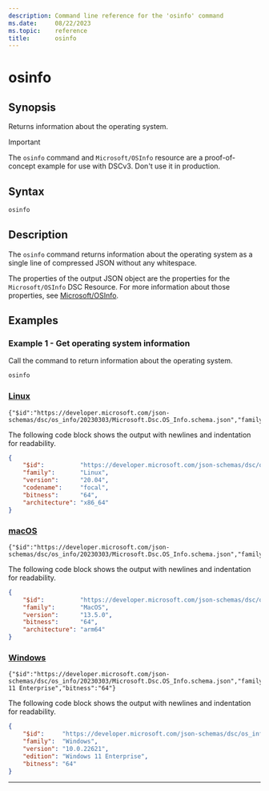 ```yaml
---
description: Command line reference for the 'osinfo' command
ms.date:     08/22/2023
ms.topic:    reference
title:       osinfo
---
```


# osinfo

## Synopsis

Returns information about the operating system.

> [!IMPORTANT]
> The `osinfo` command and `Microsoft/OSInfo` resource are a proof-of-concept example for use with
> DSCv3. Don't use it in production.

## Syntax

```sh
osinfo
```

## Description

The `osinfo` command returns information about the operating system as a single line of compressed
JSON without any whitespace.

The properties of the output JSON object are the properties for the `Microsoft/OSInfo` DSC
Resource. For more information about those properties, see [Microsoft/OSInfo][01].

## Examples

### Example 1 - Get operating system information

Call the command to return information about the operating system.

```sh
osinfo
```

### [Linux](#tab/linux)

```Output
{"$id":"https://developer.microsoft.com/json-schemas/dsc/os_info/20230303/Microsoft.Dsc.OS_Info.schema.json","family":"Linux","version":"20.04","codename":"focal","bitness":"64","architecture":"x86_64"}
```

The following code block shows the output with newlines and indentation for readability.

```json
{
    "$id":          "https://developer.microsoft.com/json-schemas/dsc/os_info/20230303/Microsoft.Dsc.OS_Info.schema.json",
    "family":       "Linux",
    "version":      "20.04",
    "codename":     "focal",
    "bitness":      "64",
    "architecture": "x86_64"
}
```

### [macOS](#tab/macos)

```Output
{"$id":"https://developer.microsoft.com/json-schemas/dsc/os_info/20230303/Microsoft.Dsc.OS_Info.schema.json","family":"MacOS","version":"13.5.0","bitness":"64","architecture":"arm64"}
```

The following code block shows the output with newlines and indentation for readability.

```json
{
    "$id":          "https://developer.microsoft.com/json-schemas/dsc/os_info/20230303/Microsoft.Dsc.OS_Info.schema.json",
    "family":       "MacOS",
    "version":      "13.5.0",
    "bitness":      "64",
    "architecture": "arm64"
}
```

### [Windows](#tab/windows)

```Output
{"$id":"https://developer.microsoft.com/json-schemas/dsc/os_info/20230303/Microsoft.Dsc.OS_Info.schema.json","family":"Windows","version":"10.0.22621","edition":"Windows 11 Enterprise","bitness":"64"}
```

The following code block shows the output with newlines and indentation for readability.

```json
{
    "$id":     "https://developer.microsoft.com/json-schemas/dsc/os_info/20230303/Microsoft.Dsc.OS_Info.schema.json",
    "family":  "Windows",
    "version": "10.0.22621",
    "edition": "Windows 11 Enterprise",
    "bitness": "64"
}
```

---

<!-- Link references -->
[01]: ../resource.md

